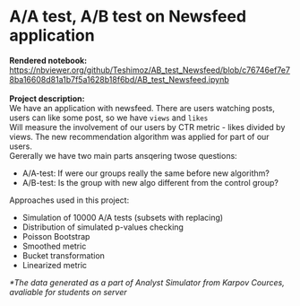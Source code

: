 # A/A test, A/B test on Newsfeed application 
<b>Rendered notebook:</b><br>
https://nbviewer.org/github/Teshimoz/AB_test_Newsfeed/blob/c76746ef7e78ba16608d81a1b7f5a1628b18f6bd/AB_test_Newsfeed.ipynb
<br><br>
<b>Project description:</b><br>
We have an application with newsfeed. There are users watching posts, users can like some post, so we have `views` and `likes`<br> 
Will measure the involvement of our users by CTR metric - likes divided by views.
The new recommendation algorithm was applied for part of our users.<br>
Gererally we have two main parts ansqering twose questions:

* A/A-test: If were our groups really the same before new algorithm?
* A/B-test: Is the group with new algo different from the control group?

Approaches used in this project:
* Simulation of 10000 A/A tests (subsets with replacing)
* Distribution of simulated p-values checking
* Poisson Bootstrap
* Smoothed metric
* Bucket transformation
* Linearized metric

<i>*The data generated as a part of Analyst Simulator from Karpov Cources, <br>
  avaliable for students on server</i>
